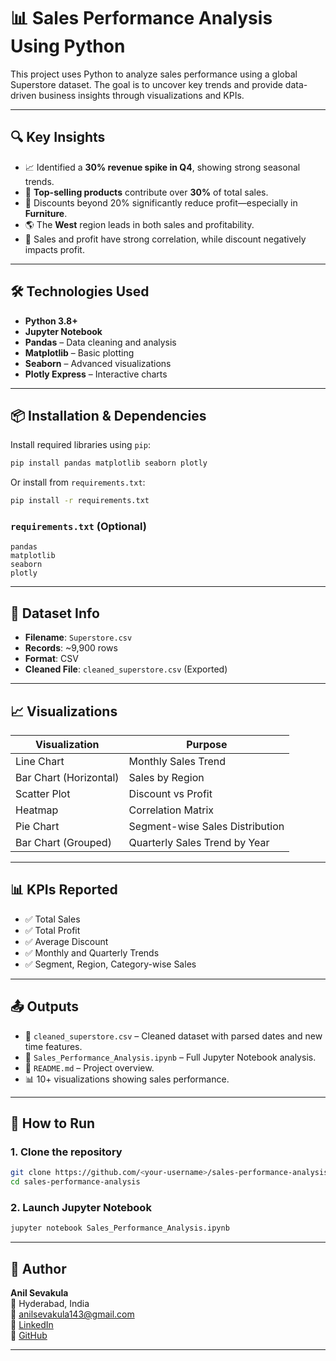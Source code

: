 # 📊 Sales Performance Analysis Using Python

This project uses Python to analyze sales performance using a global Superstore dataset. The goal is to uncover key trends and provide data-driven business insights through visualizations and KPIs.

---

## 🔍 Key Insights

- 📈 Identified a **30% revenue spike in Q4**, showing strong seasonal trends.
- 🧺 **Top-selling products** contribute over **30%** of total sales.
- 💸 Discounts beyond 20% significantly reduce profit—especially in **Furniture**.
- 🌎 The **West** region leads in both sales and profitability.
- 🧠 Sales and profit have strong correlation, while discount negatively impacts profit.

---

## 🛠️ Technologies Used

- **Python 3.8+**
- **Jupyter Notebook**
- **Pandas** – Data cleaning and analysis
- **Matplotlib** – Basic plotting
- **Seaborn** – Advanced visualizations
- **Plotly Express** – Interactive charts

---

## 📦 Installation & Dependencies

Install required libraries using `pip`:

```bash
pip install pandas matplotlib seaborn plotly
```

Or install from `requirements.txt`:

```bash
pip install -r requirements.txt
```

### `requirements.txt` (Optional)

```text
pandas
matplotlib
seaborn
plotly
```

---

## 📁 Dataset Info

- **Filename**: `Superstore.csv`
- **Records**: ~9,900 rows
- **Format**: CSV
- **Cleaned File**: `cleaned_superstore.csv` (Exported)

---

## 📈 Visualizations

| Visualization              | Purpose                          |
|----------------------------|----------------------------------|
| Line Chart                 | Monthly Sales Trend              |
| Bar Chart (Horizontal)     | Sales by Region                  |
| Scatter Plot               | Discount vs Profit               |
| Heatmap                    | Correlation Matrix               |
| Pie Chart                  | Segment-wise Sales Distribution  |
| Bar Chart (Grouped)        | Quarterly Sales Trend by Year    |

---

## 📊 KPIs Reported

- ✅ Total Sales
- ✅ Total Profit
- ✅ Average Discount
- ✅ Monthly and Quarterly Trends
- ✅ Segment, Region, Category-wise Sales

---

## 📤 Outputs

- 📁 `cleaned_superstore.csv` – Cleaned dataset with parsed dates and new time features.
- 📓 `Sales_Performance_Analysis.ipynb` – Full Jupyter Notebook analysis.
- 📄 `README.md` – Project overview.
- 📊 10+ visualizations showing sales performance.

---

## 🚀 How to Run

### 1. Clone the repository

```bash
git clone https://github.com/<your-username>/sales-performance-analysis.git
cd sales-performance-analysis
```

### 2. Launch Jupyter Notebook

```bash
jupyter notebook Sales_Performance_Analysis.ipynb
```

---

## 🧠 Author

**Anil Sevakula**  
📍 Hyderabad, India  
📧 anilsevakula143@gmail.com  
🔗 [LinkedIn](https://www.linkedin.com/in/anil-sevakula/)  
🐙 [GitHub](https://github.com/AnilSevakula)

---
